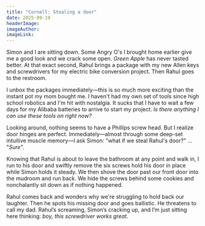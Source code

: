```yaml
---
title: "Cornell: Stealing a door"
date: 2025-09-19
headerImage:
imageAuthor:
imageLink:
---
```

Simon and I are sitting down. Some Angry O's I brought home earlier give me a good look and we crack some open. *Green Apple* has never tasted better. At that exact second, Rahul brings a package with my new Allen keys and screwdrivers for my electric bike conversion project. Then Rahul goes to the restroom.

I unbox the packages immediately—this is so much more exciting than the instant pot my mom bought me. I haven't had my own set of tools since high school robotics and I'm hit with nostalgia. It sucks that I have to wait a few days for my Alibaba batteries to arrive to start my project. *Is there anything I can use these tools on right now?* 

Looking around, nothing seems to have a Phillips screw head. But I realize door hinges are perfect. Immediately—almost through some deep-set intuitive muscle memory—I ask Simon: "what if we steal Rahul's door?" ... "*Sure*". 

Knowing that Rahul is about to leave the bathroom at any point and walk in, I run to his door and swiftly remove the six screws hold his door in place while Simon holds it steady. We then shove the door past our front door into the mudroom and run back. We hide the screws behind some cookies and nonchalantly sit down as if nothing happened. 

Rahul comes back and wonders why we're struggling to hold back our laughter. Then he spots his missing door and goes ballistic. He threatens to call my dad. Rahul’s screaming, Simon’s cracking up, and I’m just sitting here thinking: *boy, this screwdriver works great*.